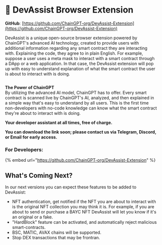 # 🔎 DevAssist Browser Extension

**GitHub**: [https://github.com/ChainGPT-org/DevAssist-Extension](https://github.com/ChainGPT-org/DevAssist-Extension)

DevAssist is a unique open-source browser extension powered by ChainGPT's advanced AI technology, created to provide users with additional information regarding any smart contract they are interacting with. Explaining the code, they agree to in plain English. For example, suppose a user uses a meta mask to interact with a smart contract through a DApp or a web application. In that case, the DevAssist extension will pop up with easy to understand explanation of what the smart contract the user is about to interact with is doing.&#x20;

<figure><img src="../../.gitbook/assets/DevAssist Screenshots.png" alt=""><figcaption></figcaption></figure>

**The Power of ChainGPT**\
By utilizing the advanced AI model, ChainGPT has to offer. Every smart contract is scanned live by ChainGPT's AI, analyzed, and then explained in a simple way that's easy to understand by all users. This is the first time non-developers with no-code knowledge can know what the smart contract they're about to interact with is doing.

**Your developer assistant at all times, free of charge.**

**You can download the link soon; please contact us via Telegram, Discord, or Email for early access.**

### **For Developers:**

{% embed url="https://github.com/ChainGPT-org/DevAssist-Extension" %}

## What's Coming Next?

In our next versions you can expect these features to be added to DevAssist:

* NFT authentication, get notified if the NFT you are about to interact with is the original NFT collection you may think it is. For example, if you are about to send or purchase a BAYC NFT DevAssist will let you know if it's an original or a fake.
* "HardBlock" feature can be activated, and automatically reject malicious smart-contracts.&#x20;
* BSC, MATIC, AVAX chains will be supported.
* Stop DEX transactions that may be frontran.
